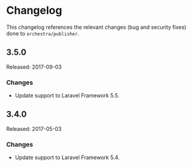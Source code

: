 # Changelog

This changelog references the relevant changes (bug and security fixes) done to `orchestra/publisher`.


## 3.5.0

Released: 2017-09-03

### Changes

* Update support to Laravel Framework 5.5.

## 3.4.0

Released: 2017-05-03

### Changes

* Update support to Laravel Framework 5.4.
